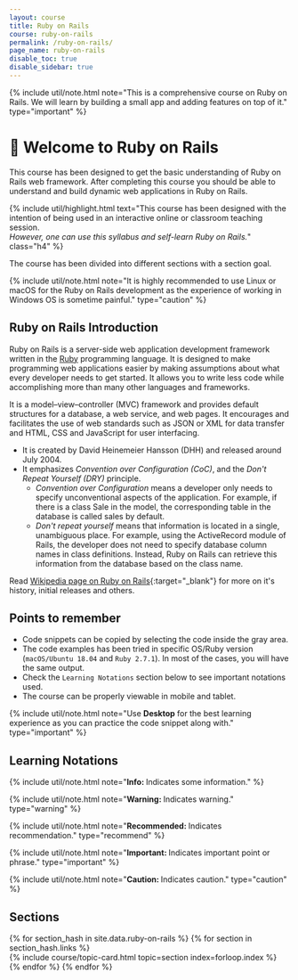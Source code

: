 ```yaml
---
layout: course
title: Ruby on Rails
course: ruby-on-rails
permalink: /ruby-on-rails/
page_name: ruby-on-rails
disable_toc: true
disable_sidebar: true
---
```


{% include util/note.html
    note="This is a comprehensive course on Ruby on Rails. We will learn by building a small app and adding features on top of it."
    type="important"
%}

# :pray: Welcome to Ruby on Rails

This course has been designed to get the basic understanding of Ruby on Rails web framework. After completing this course you should be able to understand and build dynamic web applications in Ruby on Rails.

{% include util/highlight.html
    text="This course has been designed with the intention of being used in an interactive online or classroom teaching session. <br><em>However, one can use this syllabus and self-learn Ruby on Rails.</em>" class="h4"
%}

The course has been divided into different sections with a section goal.

{% include util/note.html
    note="It is highly recommended to use Linux or macOS for the Ruby on Rails development as the experience of working
    in Windows OS is sometime painful."
    type="caution"
%}

## Ruby on Rails Introduction

Ruby on Rails is a server-side web application development framework written in the [Ruby](/ruby/) programming language.
It is designed to make programming web applications easier by making assumptions about what every developer needs to get started. It allows you to write less code while accomplishing more than many other languages and frameworks.

It is a model–view–controller (MVC) framework and provides default structures for a database, a web service, and web pages.
It encourages and facilitates the use of web standards such as JSON or XML for data transfer and HTML, CSS and JavaScript for user interfacing.

- It is created by David Heinemeier Hansson (DHH) and released around July 2004.
- It emphasizes _Convention over Configuration (CoC)_, and the _Don't Repeat Yourself (DRY)_ principle.
  - _Convention over Configuration_ means a developer only needs to specify unconventional aspects of the application. For example, if there is a class Sale in the model, the corresponding table in the database is called sales by default.
  - _Don't repeat yourself_ means that information is located in a single, unambiguous place. For example, using the ActiveRecord module of Rails, the developer does not need to specify database column names in class definitions. Instead, Ruby on Rails can retrieve this information from the database based on the class name.

Read [Wikipedia page on Ruby on Rails](https://en.wikipedia.org/wiki/Ruby_on_Rails){:target="_blank"} for more on it's history, initial releases and others.

## Points to remember

- Code snippets can be copied by selecting the code inside the gray area.
- The code examples has been tried in specific OS/Ruby version (`macOS/Ubuntu 18.04` and `Ruby 2.7.1`). In most of the cases, you will have the same output.
- Check the `Learning Notations` section below to see important notations used.
- The course can be properly viewable in mobile and tablet.

{% include util/note.html
          note="Use <strong>Desktop</strong> for the best learning experience as you can practice the code snippet along with." type="important" %}

## Learning Notations

{% include util/note.html
          note="<strong>Info: </strong> Indicates some information." %}

{% include util/note.html
          note="<strong>Warning: </strong> Indicates warning." type="warning" %}

{% include util/note.html
          note="<strong>Recommended: </strong> Indicates recommendation." type="recommend" %}

{% include util/note.html
          note="<strong>Important: </strong> Indicates important point or phrase." type="important" %}

{% include util/note.html
          note="<strong>Caution: </strong> Indicates caution." type="caution" %}

## Sections

<div class="section-index">
  <div class="container-fluid">
    <div class="row">
    {% for section_hash in site.data.ruby-on-rails %}
      {% for section in section_hash.links %}
        <div class="col-md-6">
          {% include course/topic-card.html topic=section index=forloop.index %}
        </div>
      {% endfor %}
    {% endfor %}
    </div>
  </div>
</div>
